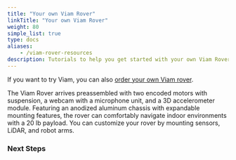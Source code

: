 ```yaml
---
title: "Your own Viam Rover"
linkTitle: "Your own Viam Rover"
weight: 80
simple_list: true
type: docs
aliases:
    - /viam-rover-resources
description: Tutorials to help you get started with your own Viam Rover.
---
```


If you want to try Viam, you can also [order your own Viam rover](https://www.viam.com/resources/rover).

The Viam Rover arrives preassembled with two encoded motors with suspension, a webcam with a microphone unit, and a 3D accelerometer module.
Featuring an anodized aluminum chassis with expandable mounting features, the rover can comfortably navigate indoor environments with a 20 lb payload.
You can customize your rover by mounting sensors, LiDAR, and robot arms.

### Next Steps
